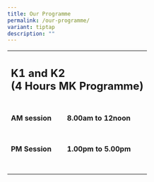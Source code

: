 ```yaml
---
title: Our Programme
permalink: /our-programme/
variant: tiptap
description: ""
---
```

<table style="minWidth: 50px">
<colgroup>
<col>
<col>
</colgroup>
<tbody>
<tr>
<td rowspan="1" colspan="2">
<h2><strong>K1 and K2 </strong><br><strong>(4 Hours MK Programme)</strong></h2>
</td>
</tr>
<tr>
<td rowspan="1" colspan="1">
<h4>AM session</h4>
</td>
<td rowspan="1" colspan="1">
<h4>8.00am to 12noon</h4>
</td>
</tr>
<tr>
<td rowspan="1" colspan="1">
<h4>PM Session</h4>
</td>
<td rowspan="1" colspan="1">
<h4>1.00pm to 5.00pm</h4>
</td>
</tr>
<tr>
<td rowspan="1" colspan="1">
<p></p>
</td>
<td rowspan="1" colspan="1">
<p></p>
</td>
</tr>
</tbody>
</table>
<p></p>